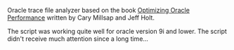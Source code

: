 Oracle trace file analyzer based on the book [Optimizing Oracle Performance](http://shop.oreilly.com/product/9780596005276.do)
written by Cary Millsap and Jeff Holt.

The script was working quite well for oracle version 9i and lower. The script didn't receive much
attention since a long time...

